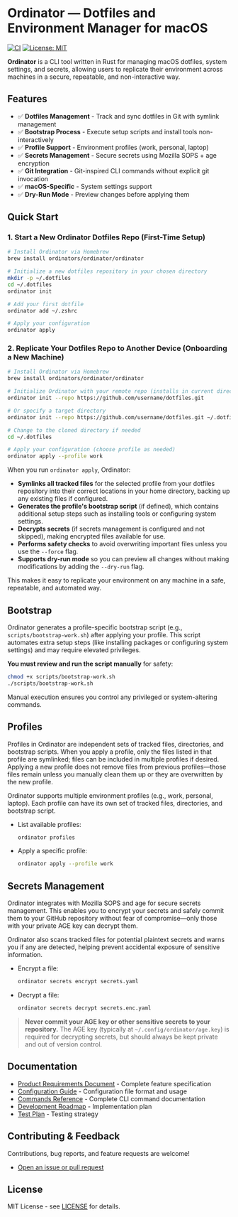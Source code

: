 # Ordinator — Dotfiles and Environment Manager for macOS

[![CI](https://github.com/ordinators/ordinator/workflows/CI/badge.svg)](https://github.com/ordinators/ordinator/actions)
[![License: MIT](https://img.shields.io/badge/License-MIT-yellow.svg)](https://opensource.org/licenses/MIT)

**Ordinator** is a CLI tool written in Rust for managing macOS dotfiles, system settings, and secrets, allowing users to replicate their environment across machines in a secure, repeatable, and non-interactive way.

## Features

- ✅ **Dotfiles Management** - Track and sync dotfiles in Git with symlink management
- ✅ **Bootstrap Process** - Execute setup scripts and install tools non-interactively
- ✅ **Profile Support** - Environment profiles (work, personal, laptop)
- ✅ **Secrets Management** - Secure secrets using Mozilla SOPS + age encryption
- ✅ **Git Integration** - Git-inspired CLI commands without explicit git invocation
- ✅ **macOS-Specific** - System settings support
- ✅ **Dry-Run Mode** - Preview changes before applying them

## Quick Start

### 1. Start a New Ordinator Dotfiles Repo (First-Time Setup)

```bash
# Install Ordinator via Homebrew
brew install ordinators/ordinator/ordinator

# Initialize a new dotfiles repository in your chosen directory
mkdir -p ~/.dotfiles
cd ~/.dotfiles
ordinator init

# Add your first dotfile
ordinator add ~/.zshrc

# Apply your configuration
ordinator apply
```

### 2. Replicate Your Dotfiles Repo to Another Device (Onboarding a New Machine)

```bash
# Install Ordinator via Homebrew
brew install ordinators/ordinator/ordinator

# Initialize Ordinator with your remote repo (installs in current directory by default)
ordinator init --repo https://github.com/username/dotfiles.git

# Or specify a target directory
ordinator init --repo https://github.com/username/dotfiles.git ~/.dotfiles

# Change to the cloned directory if needed
cd ~/.dotfiles

# Apply your configuration (choose profile as needed)
ordinator apply --profile work
```

When you run `ordinator apply`, Ordinator:

- **Symlinks all tracked files** for the selected profile from your dotfiles repository into their correct locations in your home directory, backing up any existing files if configured.
- **Generates the profile's bootstrap script** (if defined), which contains additional setup steps such as installing tools or configuring system settings.
- **Decrypts secrets** (if secrets management is configured and not skipped), making encrypted files available for use.
- **Performs safety checks** to avoid overwriting important files unless you use the `--force` flag.
- **Supports dry-run mode** so you can preview all changes without making modifications by adding the `--dry-run` flag.

This makes it easy to replicate your environment on any machine in a safe, repeatable, and automated way.

## Bootstrap

Ordinator generates a profile-specific bootstrap script (e.g., `scripts/bootstrap-work.sh`) after applying your profile. This script automates extra setup steps (like installing packages or configuring system settings) and may require elevated privileges.

**You must review and run the script manually** for safety:
```bash
chmod +x scripts/bootstrap-work.sh
./scripts/bootstrap-work.sh
```
Manual execution ensures you control any privileged or system-altering commands.

## Profiles

Profiles in Ordinator are independent sets of tracked files, directories, and bootstrap scripts. When you apply a profile, only the files listed in that profile are symlinked; files can be included in multiple profiles if desired. Applying a new profile does not remove files from previous profiles—those files remain unless you manually clean them up or they are overwritten by the new profile.

Ordinator supports multiple environment profiles (e.g., work, personal, laptop). Each profile can have its own set of tracked files, directories, and bootstrap script.

- List available profiles:
  ```bash
  ordinator profiles
  ```
- Apply a specific profile:
  ```bash
  ordinator apply --profile work
  ```

## Secrets Management

Ordinator integrates with Mozilla SOPS and age for secure secrets management. This enables you to encrypt your secrets and safely commit them to your GitHub repository without fear of compromise—only those with your private AGE key can decrypt them.

Ordinator also scans tracked files for potential plaintext secrets and warns you if any are detected, helping prevent accidental exposure of sensitive information.

- Encrypt a file:
  ```bash
  ordinator secrets encrypt secrets.yaml
  ```
- Decrypt a file:
  ```bash
  ordinator secrets decrypt secrets.enc.yaml
  ```

> **Never commit your AGE key or other sensitive secrets to your repository.**
> The AGE key (typically at `~/.config/ordinator/age.key`) is required for decrypting secrets, but should always be kept private and out of version control.

## Documentation

- [Product Requirements Document](PRD.md) - Complete feature specification
- [Configuration Guide](CONFIGURATION.md) - Configuration file format and usage
- [Commands Reference](COMMANDS.md) - Complete CLI command documentation
- [Development Roadmap](DEVELOPMENT_ROADMAP.md) - Implementation plan
- [Test Plan](TEST_PLAN.md) - Testing strategy

## Contributing & Feedback

Contributions, bug reports, and feature requests are welcome!
- [Open an issue or pull request](https://github.com/ordinators/ordinator/issues)

## License

MIT License - see [LICENSE](LICENSE) for details.